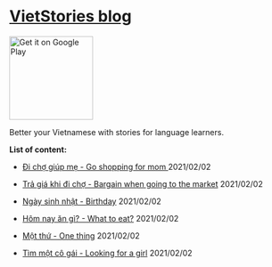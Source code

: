 # [VietStories blog](https://vietblog.ocmoxa.com)

[<img alt="Get it on Google Play" src="https://play.google.com/intl/en_us/badges/static/images/badges/en_badge_web_generic.png" width="150">](https://play.google.com/store/apps/details?id=ru.ocmoxa.vietstories&pcampaignid=pcampaignidMKT-Other-global-all-co-prtnr-py-PartBadge-Mar2515-1)


Better your Vietnamese with stories for language learners.

**List of content:**

* [Đi chợ giúp mẹ - Go shopping for mom ](/pages/go-shopping-for-mom.md) 2021/02/02


* [Trả giá khi đi chợ - Bargain when going to the market](/pages/bargain-at-the-market.md) 2021/02/02


* [Ngày sinh nhật - Birthday](/pages/birthday.md) 2021/02/02


* [Hôm nay ăn gì? - What to eat?](/pages/what-to-eat.md) 2021/02/02


* [Một thứ - One thing](/pages/one-thing.md) 2021/02/02


* [Tìm một cô gái - Looking for a girl](/pages/looking-for-a-girl.md) 2021/02/02


